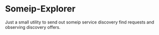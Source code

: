 # Someip-Explorer

Just a small utility to send out someip service discovery find requests and observing discovery offers.
